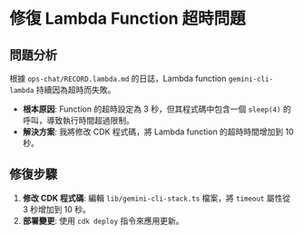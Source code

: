 # 修復 Lambda Function 超時問題

## 問題分析

根據 `ops-chat/RECORD.lambda.md` 的日誌，Lambda function `gemini-cli-lambda` 持續因為超時而失敗。

- **根本原因**: Function 的超時設定為 3 秒，但其程式碼中包含一個 `sleep(4)` 的呼叫，導致執行時間超過限制。
- **解決方案**: 我將修改 CDK 程式碼，將 Lambda function 的超時時間增加到 10 秒。

## 修復步驟

1.  **修改 CDK 程式碼**: 編輯 `lib/gemini-cli-stack.ts` 檔案，將 `timeout` 屬性從 3 秒增加到 10 秒。
2.  **部署變更**: 使用 `cdk deploy` 指令來應用更新。
